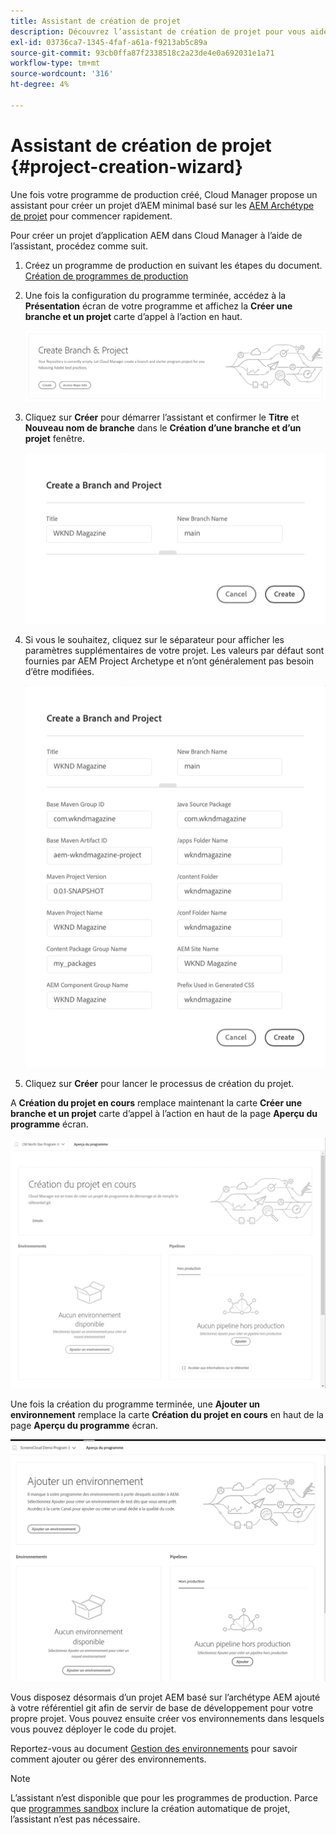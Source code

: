 ```yaml
---
title: Assistant de création de projet
description: Découvrez l’assistant de création de projet pour vous aider à configurer rapidement votre projet après avoir créé votre programme de production.
exl-id: 03736ca7-1345-4faf-a61a-f9213ab5c89a
source-git-commit: 93cb0ffa87f2338518c2a23de4e0a692031e1a71
workflow-type: tm+mt
source-wordcount: '316'
ht-degree: 4%

---
```


# Assistant de création de projet {#project-creation-wizard}

Une fois votre programme de production créé, Cloud Manager propose un assistant pour créer un projet d’AEM minimal basé sur les [AEM Archétype de projet](https://experienceleague.adobe.com/docs/experience-manager-core-components/using/developing/archetype/overview.html?lang=fr) pour commencer rapidement.

Pour créer un projet d’application AEM dans Cloud Manager à l’aide de l’assistant, procédez comme suit.

1. Créez un programme de production en suivant les étapes du document. [Création de programmes de production](creating-production-programs.md)

1. Une fois la configuration du programme terminée, accédez à la **Présentation** écran de votre programme et affichez la **Créer une branche et un projet** carte d’appel à l’action en haut.

   ![Assistance à l’appel à l’action pour l’assistant](assets/create-wizard1.png)

1. Cliquez sur **Créer** pour démarrer l’assistant et confirmer le **Titre** et **Nouveau nom de branche** dans le **Création d’une branche et d’un projet** fenêtre.

   ![Création d’une branche et d’un projet](assets/create-wizard2.png)

1. Si vous le souhaitez, cliquez sur le séparateur pour afficher les paramètres supplémentaires de votre projet. Les valeurs par défaut sont fournies par AEM Project Archetype et n’ont généralement pas besoin d’être modifiées.

   ![Paramètres de projet supplémentaires](assets/create-wizard5.png)

1. Cliquez sur **Créer** pour lancer le processus de création du projet.


A **Création du projet en cours** remplace maintenant la carte **Créer une branche et un projet** carte d’appel à l’action en haut de la page **Aperçu du programme** écran.

![Création du projet en cours](assets/create-wizard3.png)

Une fois la création du programme terminée, une **Ajouter un environnement** remplace la carte **Création du projet en cours** en haut de la page **Aperçu du programme** écran.

![Ajouter un environnement](assets/create-wizard4.png)

Vous disposez désormais d’un projet AEM basé sur l’archétype AEM ajouté à votre référentiel git afin de servir de base de développement pour votre propre projet. Vous pouvez ensuite créer vos environnements dans lesquels vous pouvez déployer le code du projet.

Reportez-vous au document [Gestion des environnements](/help/implementing/cloud-manager/manage-environments.md) pour savoir comment ajouter ou gérer des environnements.

>[!NOTE]
>
>L’assistant n’est disponible que pour les programmes de production. Parce que [programmes sandbox](introduction-sandbox-programs.md#auto-creation) inclure la création automatique de projet, l’assistant n’est pas nécessaire.